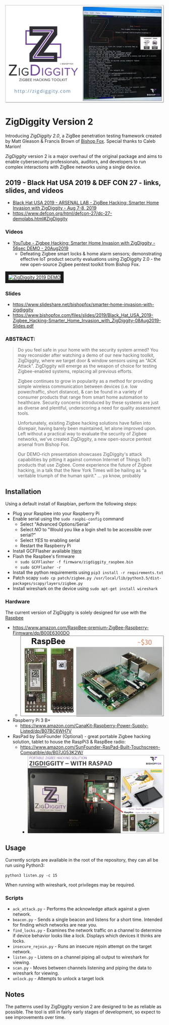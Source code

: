![ZigDiggity - Logo](images/ZigDiggity-2019-Logo_and_Example-1.jpg)

# ZigDiggity Version 2

Introducing *ZigDiggity 2.0*, a ZigBee penetration testing framework created by Matt Gleason & Francis Brown of [Bishop Fox](https://www.bishopfox.com/ "Bishop Fox").   Special thanks to Caleb Marion!

*ZigDiggity* version 2 is a major overhaul of the original package and aims to enable cybersecurity professionals, auditors, and developers to run complex interactions with ZigBee networks using a single device. 

## 2019 - Black Hat USA 2019 & DEF CON 27 - links, slides, and videos
* [Black Hat USA 2019 - ARSENAL LAB - ZigBee Hacking: Smarter Home Invasion with ZigDiggity - Aug 7-8, 2019](https://www.blackhat.com/us-19/arsenal/schedule/index.html#arsenal-lab---zigbee-hacking-smarter-home-invasion-with-zigdiggity-17151 "Black Hat USA 2019 - ARSENAL LAB - ZigBee Hacking: Smarter Home Invasion with ZigDiggity - Aug 7-8, 2019")
* https://www.defcon.org/html/defcon-27/dc-27-demolabs.html#ZigDiggity

### Videos
* [YouTube - Zigbee Hacking: Smarter Home Invasion with ZigDiggity - 56sec DEMO - 20Aug2019](https://www.youtube.com/watch?v=rM495gGRTYQ "YouTube - Zigbee Hacking: Smarter Home Invasion with ZigDiggity - 56sec DEMO - 20Aug2019")
  * Defeating Zigbee smart locks & home alarm sensors; demonstrating effective IoT product security evaluations using ZigDiggity 2.0 - the new open-source Zigbee pentest toolkit from Bishop Fox.

<a href="http://www.youtube.com/watch?feature=player_embedded&v=rM495gGRTYQ
" target="_blank"><img src="http://img.youtube.com/vi/rM495gGRTYQ/0.jpg" 
alt="ZigDiggity 2019 DEMO" width="320" height="180" border="10" /></a>

### Slides
* https://www.slideshare.net/bishopfox/smarter-home-invasion-with-zigdiggity
* https://www.bishopfox.com/files/slides/2019/Black_Hat_USA_2019-Zigbee_Hacking-Smarter_Home_Invasion_with_ZigDiggity-08Aug2019-Slides.pdf

### ABSTRACT:
> Do you feel safe in your home with the security system armed? You may reconsider after watching a demo of our new hacking toolkit, ZigDiggity, where we target door & window sensors using an "ACK Attack". ZigDiggity will emerge as the weapon of choice for testing Zigbee-enabled systems, replacing all previous efforts.
>     
> Zigbee continues to grow in popularity as a method for providing simple wireless communication between devices (i.e. low power/traffic, short distance), & can be found in a variety of consumer products that range from smart home automation to healthcare. Security concerns introduced by these systems are just as diverse and plentiful, underscoring a need for quality assessment tools.  
>     
> Unfortunately, existing Zigbee hacking solutions have fallen into disrepair, having barely been maintained, let alone improved upon. Left without a practical way to evaluate the security of Zigbee networks, we've created ZigDiggity, a new open-source pentest arsenal from Bishop Fox.
>     
> Our DEMO-rich presentation showcases ZigDiggity's attack capabilities by pitting it against common Internet of Things (IoT) products that use Zigbee. Come experience the future of Zigbee hacking, in a talk that the New York Times will be hailing as "a veritable triumph of the human spirit." ... ya know, probably


## Installation

Using a default install of Raspbian, perform the following steps:

* Plug your Raspbee into your Raspberry Pi
* Enable serial using the `sudo raspbi-config` command
  * Select "Advanced Options/Serial"
  * Select *NO* to "Would you like a login shell to be accessible over serial?"
  * Select *YES* to enabling serial
  * Restart the Raspberry Pi
* Install GCFFlasher available [Here](https://www.dresden-elektronik.de/funktechnik/service/download/driver/?L=1)
* Flash the Raspbee's firmware
  * `sudo GCFFlasher -f firmware/zigdiggity_raspbee.bin`
  * `sudo GCFFlasher -r`
* Install the python requirements using `pip3 install -r requirements.txt`
* Patch scapy `sudo cp patch/zigbee.py /usr/local/lib/python3.5/dist-packages/scapy/layers/zigbee.py`
* Install wireshark on the device using `sudo apt-get install wireshark`

### Hardware

The current version of ZigDiggity is solely designed for use with the [Raspbee](https://www.dresden-elektronik.de/funktechnik/solutions/wireless-light-control/raspbee/?L=1)
* https://www.amazon.com/RaspBee-premium-ZigBee-Raspberry-Firmware/dp/B00E6300DO
	* ![](images/RaspBee-image-2.jpg)
* Raspberry Pi 3 B+
	* https://www.amazon.com/CanaKit-Raspberry-Power-Supply-Listed/dp/B07BC6WH7V
* RasPad by SunFounder (Optional) - great portable Zigbee hacking solution, tablet to house the RaspPi3 & RaspBee radio:
	* https://www.amazon.com/SunFounder-RasPad-Built-Touchscreen-Compatible/dp/B07JG53K2W/
		* ![ZigDiggity - RasPad - Photo](images/ZigDiggity-PortableRaspPiPad_w_Touchscreen-4a.jpg)

## Usage

Currently scripts are available in the root of the repository, they can all be run using Python3:

```python3 listen.py -c 15```

When running with wireshark, root privileges may be required.

### Scripts

* `ack_attack.py` - Performs the acknowledge attack against a given network.
* `beacon.py` - Sends a single beacon and listens for a short time. Intended for finding which networks are near you.
* `find_locks.py` - Examines the network traffic on a channel to determine if device behavior looks like a lock. Displays which devices it thinks are locks.
* `insecure_rejoin.py` - Runs an insecure rejoin attempt on the target network.
* `listen.py` - Listens on a channel piping all output to wireshark for viewing.
* `scan.py` - Moves between channels listening and piping the data to wireshark for viewing.
* `unlock.py` - Attempts to unlock a target lock

## Notes

The patterns used by ZigDiggity version 2 are designed to be as reliable as possible. The tool is still in fairly early stages of development, so expect to see improvements over time.
